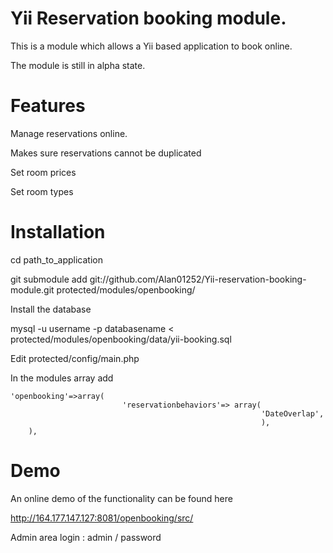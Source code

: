 Yii Reservation booking module.
===========

This is a module which allows a Yii based application to book online.

The module is still in alpha state.

Features
========
Manage reservations online.

Makes sure reservations cannot be duplicated

Set room prices

Set room types

Installation
============

cd path_to_application

   git submodule add git://github.com/Alan01252/Yii-reservation-booking-module.git protected/modules/openbooking/

Install the database

   mysql -u username -p databasename < protected/modules/openbooking/data/yii-booking.sql

Edit protected/config/main.php

In the modules array add

    'openbooking'=>array(
							 'reservationbehaviors'=> array(
															'DateOverlap',
															),
		),

Demo
====

An online demo of the functionality can be found here

http://164.177.147.127:8081/openbooking/src/

Admin area login : admin / password




